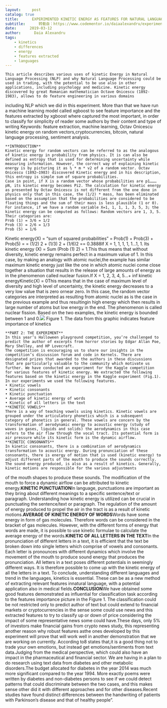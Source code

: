 ```yaml
---
layout:     post
catalog: true
title:      EXPERIMENTED KINETIC ENERGY AS FEATURES FOR NATURAL LANGUAGE CLASSIFICATION
subtitle:      转载自：https://www.codementor.io/daiaalexandru/experimented-kinetic-energy-as-features-for-natural-language-classification-szuf8plsa
date:      2019-03-12
author:      Daia Alexandru
tags:
    - kinetics
    - differences
    - energy
    - features extracted
    - languages
---
```


```
This article describes various uses of kinetic Energy in Natural Language Processing (NLP) and why Natural Language Processing could be used in trading, with the potential to be use also in other applications, including psychology and medicine. Kinetic energy discovered by great Romanian mathematician Octave Onicescu (1892-1983), allows to do feature engineering in various domains

```

including NLP which we did in this experiment. More than that we have run a machine learning model called xgboost to see feature importance and the features extracted by xgboost where captured the most important, in order to classify for simplicity of reader some authors by their content and type of writing Keywords: feature extraction, machine learning, Octav Onicescu kinetic energy on random vectors,cryptocurrencies, bitcoin, natural language processing, sentiment analysis.

```
**INTRODUCTION**
Kinetic energy for random vectors can be referred to as the analogous of kinetic energy in probability from physics. It is can also be defined as entropy that is used for determining uncertainty while measuring information. However, the correct way of explaining kinetic energy is by picturing it as ½ * m * v2 of a random vector. Octav Onicescu (1892–1983) discovered Kinetic energy and in his description, this entropy is simple sum of square probabilities. 
Case in point, if X is a random vector whose probabilities are p1………pN, its kinetic energy becomes Pi2. The calculation for kinetic energy as presented by Octav Onicescu is not different from the one done in physics only that in this case, the (1/2) * mass, has been eliminated based on the assumption that the probabilities are considered to be floating things and the sum of their mass is less plausible (1 or 0). For instance, if we have a random variable X=1, 1, 1, 1, 3, 5, 3; the kinetic energy can be computed as follows: Random vectors are 1, 3, 5.
Their categories are:
Prob (1) = 3/6 = 1/2
Prob (3) = 2/6 = 1/3
Prob (5) = 1/6 

```

Kinetic energy(X) = “sum of squared probabilities” = Prob(1) + Prob(3) + Prob(5) = = (1/2) 2 + (1/3) 2 + (1/6)2 == 0.3888If X = 1, 1, 1, 1, 1…1, 1. Its kinetic energy (X) = Sum (Prob (1) 2) = 1.This thus means that without diversity, kinetic energy remains perfect in a maximum value of 1. In this case, by making an analogy with atomic nuclei,the example has similar maximum kinetic energy just like the one in which atomic nuclei come close together a situation that results in the release of large amounts of energy as in the phenomenon called nuclear fusion.If X = 1, 2, 3, 4, 5…+ inf kinetic energyKinetic(X) = 0This means that in the case of maximum level of diversity and high level of uncertainty, the kinetic energy decreases to a very low value that is zero ornear zero. In this case, the random vector categories are interpreted as resulting from atomic nuclei as is the case in the previous example and thus resultingin high energy which then results in large number of atoms but low energy in the end. The phenomenon is called nuclear fission. Based on the two examples, the kinetic energy is bounded between 1 and 0.![](https://process.filestackapi.com/cache=expiry:max/7MTcULcRhCi7oRwStlcw)
Figure 1. The data from this graphic indicates feature importance of kinetics

```
**PART 2: THE EXPERIMENT**
In this year’s Halloween playground competition, you’re challenged to predict the author of excerpts from horror stories by Edgar Allan Poe, Mary Shelley, and HP Lovecraft.
The competition is encouraging us to share our insights in the competition’s discussion forum and code in Kernels. There are designated prizes that awarded to the authors in these discussions that are particularly valuable to the community which motivate us further. We have conducted an experiment for the Kaggle competition for various features of kinetic energy. We extracted the following features based on the kinetic energy in the Kaggle experiment (Fig.1). 
In our experiments we used the following features.
• Kinetic vowels
• Kinetic consonants
• Kinetic punctuation
• Average of kinetic energy of words
• Kinetic of all letters in the text
**KINETIC VOWELS**
There is a way of teaching vowels using kinetics. Kinetic vowels are grouped under the articulatory phonetics which is a subsequent category of phonetics in general. These vowels are concern by the transformation of aerodynamic energy to acoustic energy (study of waves in gases, liquids and solids) the aerodynamics in this case refers to the air flow through the vocal tract. Its potential form is air pressure while its kinetic form is the dynamic airflow.
**KINETIC CONSONANTS**
In kinetic consonants, there is a combination of aerodynamics transformation to acoustic energy. During pronunciation of these consonants, there is energy of motion that is used (kinetic energy) to adjust different parts of the mouth to produce the sounds correctly. The sound energy produced, is also as a result of kinetics. Generally, kinetic motions are responsible for the various adjustments

```

of the mouth shapes to produce these sounds. The modification of the mouth to force a dynamic airflow can be attributed to kinetic energy.**KINETIC PUNCTUATION**In language, punctuations are important as they bring about different meanings to a specific sentence/text or paragraph. Understanding how kinetic energy is utilized can be crucial in punctuating the sentence/text or paragraph. The regulation of the amount of energy produced to propel the air in the tract is as a result of kinetic motions.**AVERAGE OF KINETIC ENERGY OF WORDS**Words have some energy in form of gas molecules. Therefore words can be considered in the bracket of gas molecules. However, with the different forms of energy that words are made, it is possible to use kinetic formulae to calculate the average energy of the words.**KINETIC OF ALL LETTERS IN THE TEXT**In the pronunciation of different letters in a text, it is efficient that the text be broken down into single letters which comprise of vowels and consonants. Each letter is pronounces with different dynamics which involve the movement of the mouth to produce sound energy that produces the pronunciation. All letters in a text poses different potentials in seemingly different ways. It is therefore possible to come up with the kinetic energy of all the letters in a text. To conclude, understanding different languages and trend in the languages, kinetics is essential. These can be as a new method of extracting relevant features innatural language, with a potential application also in medical fields.**CONCLUSION**We have obtained some good features demonstrated as influential for classification task according to the features importance picture in the Figure 1. The classification could be not restricted only to predict author of text but could extend to financial markets or cryptocurrencies in the sense some could use news and this extracted features to try to classify up or down of price considering the impact of some representative news some could have.These days, only 5% of investors make financial gains from crypto news study, this representing another reason why robust features asthe ones developed by this experiment will prove that will work well in another demonstration that we are working on currently. According to8 states that,it is a good thing not to trade your own emotions, but instead get emotions/sentiments from text data.Judging from the medical perspective, which could also have an impact in the pharmaceutical and financial sector. We are having in a plan to do research using text data from diabetes and other metabolic disorders.The budget allocated for diabetes in the year 2014 was much more significant compared to the year 1994. More exactly poems were written by diabetes and non-diabetes persons to see if we could detect patterns that could discriminate between the two cases, and this makes sense other did it with different approaches and for other diseases.Recent studies have found distinct differences between the handwriting of patients with Parkinson’s disease and that of healthy people”.
